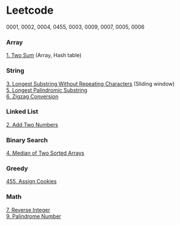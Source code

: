 # Leetcode
0001, 0002, 0004, 0455, 0003, 0009, 0007, 0005, 0006
### Array
[1. Two Sum](https://github.com/Ellennan/Leetcode/blob/main/0001.%20Two%20Sum.md) (Array, Hash table)

### String
[3. Longest Substring Without Repeating Characters](https://github.com/Ellennan/Leetcode/blob/main/0003.%20Longest%20Substring%20Without%20Repeating%20Characters.md) (Sliding window)  
[5. Longest Palindromic Substring](https://github.com/Ellennan/Leetcode/blob/main/0005.%20Longest%20Palindromic%20Substring.md)  
[6. Zigzag Conversion](https://github.com/Ellennan/Leetcode/blob/main/0006.%20Zigzag%20Conversion.md)

### Linked List
[2. Add Two Numbers](https://github.com/Ellennan/Leetcode/blob/main/0002.%20Add%20Two%20Numbers.md)

### Binary Search
[4. Median of Two Sorted Arrays](https://github.com/Ellennan/Leetcode/blob/main/0004.%20Median%20of%20Two%20Sorted%20Arrays.md)

### Greedy
[455. Assign Cookies](https://github.com/Ellennan/Leetcode/blob/main/0455.%20Assign%20Cookies.md)

### Math
[7. Reverse Integer](https://github.com/Ellennan/Leetcode/blob/main/0007.%20Reverse%20Integer.md)  
[9. Palindrome Number](https://github.com/Ellennan/Leetcode/blob/main/0009.%20Palindrome%20Number.md)
